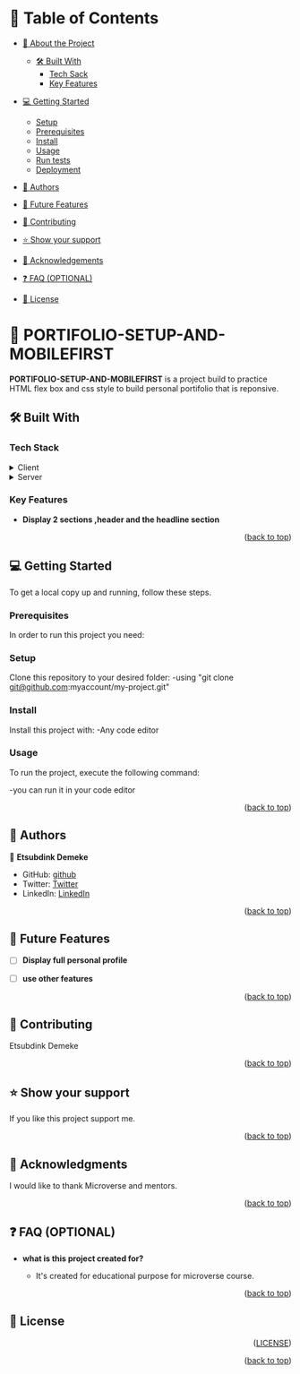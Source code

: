 <a name="readme-top"></a>




# 📗 Table of Contents

- [📖 About the Project](#about-project)
  - [🛠 Built With](#built-with)
       - [Tech Sack](#tech-stack)
     - [Key Features](#key-features)
 
- [💻 Getting Started](#getting-started)
  - [Setup](#setup)
  - [Prerequisites](#prerequisites)
  - [Install](#install)
  - [Usage](#usage)
  - [Run tests](#run-tests)
  - [Deployment](#deployment)
- [👥 Authors](#authors)
- [🔭 Future Features](#future-features)
- [🤝 Contributing](#contributing)
- [⭐️ Show your support](#support)
- [🙏 Acknowledgements](#acknowledgements)
- [❓ FAQ (OPTIONAL)](#faq)
- [📝 License](#license)

<!-- PROJECT DESCRIPTION -->

# 📖 PORTIFOLIO-SETUP-AND-MOBILEFIRST<a name="about-project"></a>



**PORTIFOLIO-SETUP-AND-MOBILEFIRST** is a project build to practice HTML flex box and css style to build personal portifolio that is reponsive.

## 🛠 Built With <a name="built-with"></a>

### Tech Stack <a name="tech-stack"></a>

 
<details>
  <summary>Client</summary>
  <ul>
    
    <li><a href="https://reactjs.org/">Html and Css</a></li>
  </ul>
</details>

<details>
  <summary>Server</summary>
  <ul>
    <li><a href="https://expressjs.com/">None
<summary>Database</summary>
  <ul>
    <li><a href="https://www.postgresql.org/">None</a></li>
  </ul>
</details>

<!-- Features -->

### Key Features <a name="key-features"></a>



- **Display 2 sections ,header and the headline section**



<p align="right">(<a href="#readme-top">back to top</a>)</p>



<!-- GETTING STARTED -->

## 💻 Getting Started <a name="getting-started"></a>



To get a local copy up and running, follow these steps.

### Prerequisites

In order to run this project you need:

<!--
Example command:

```sh
 gem install rails
```
 -->

### Setup

Clone this repository to your desired folder:
 -using "git clone git@github.com:myaccount/my-project.git"


### Install

Install this project with:
   -Any code editor



### Usage

To run the project, execute the following command:

  -you can run it in your code editor 

<p align="right">(<a href="#readme-top">back to top</a>)</p>



## 👥 Authors <a name="authors"></a>

  

👤 **Etsubdink Demeke**

- GitHub: [github](https://github.com/Etsubdink-Demeke)
- Twitter: [Twitter](https://twitter.com/DemekeEtsu40085)
- LinkedIn: [LinkedIn](https://www.linkedin.com/in/etsubdink-demeke-018368226/)

<p align="right">(<a href="#readme-top">back to top</a>)</p>

<!-- FUTURE FEATURES -->

## 🔭 Future Features <a name="future-features"></a>


- [ ] **Display full personal profile**

- [ ] **use other features**



<p align="right">(<a href="#readme-top">back to top</a>)</p>

<!-- CONTRIBUTING -->

## 🤝 Contributing <a name="contributing"></a>
Etsubdink Demeke

<p align="right">(<a href="#readme-top">back to top</a>)</p>

<!-- SUPPORT -->

## ⭐️ Show your support <a name="support"></a>



If you like this project support me.

<p align="right">(<a href="#readme-top">back to top</a>)</p>

<!-- ACKNOWLEDGEMENTS -->

## 🙏 Acknowledgments <a name="acknowledgements"></a>



I would like to thank Microverse and mentors.

<p align="right">(<a href="#readme-top">back to top</a>)</p>



## ❓ FAQ (OPTIONAL) <a name="faq"></a>

- **what is this project created for?**

  - It's created for educational purpose for microverse course.


<p align="right">(<a href="#readme-top">back to top</a>)</p>

<!-- LICENSE -->

## 📝 License <a name="license"></a>

<p align="right">(<a href="#./LICENSE">LICENSE</a>)</p>

<p align="right">(<a href="#readme-top">back to top</a>)</p>

